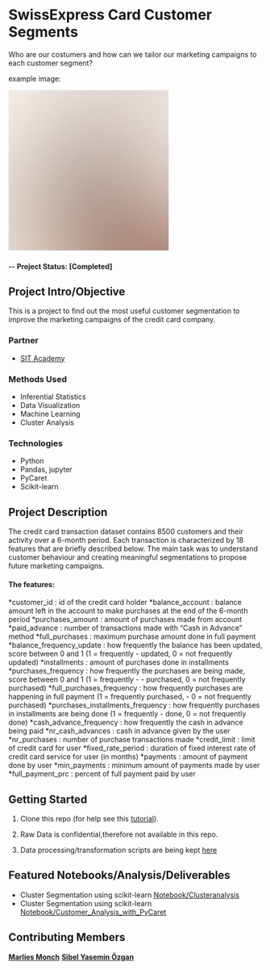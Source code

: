 # SwissExpress Card Customer Segments

Who are our costumers and how can we tailor our marketing campaigns to each customer segment?

example image:


![alternative text](reports/img/pic01.jpg)


#### -- Project Status: [Completed]

## Project Intro/Objective
This is a project to find out the most useful customer segmentation to improve the marketing campaigns of the credit card company.

### Partner
* [SIT Academy](https://sit.academy/)

### Methods Used
* Inferential Statistics
* Data Visualization
* Machine Learning
* Cluster Analysis

### Technologies
* Python
* Pandas, jupyter
* PyCaret
* Scikit-learn

## Project Description
The credit card transaction dataset contains 8500 customers and their activity over a 6-month period. Each transaction is characterized by 18 features that are briefly described below.
The main task was to understand customer behaviour and creating meaningful segmentations to propose future marketing campaigns.  

#### The features:

*customer_id : id of the credit card holder
*balance_account : balance amount left in the account to make purchases at the end of the 6-month period
*purchases_amount : amount of purchases made from account
*paid_advance : number of transactions made with “Cash in Advance” method
*full_purchases : maximum purchase amount done in full payment
*balance_frequency_update : how frequently the balance has been updated, score between 0 and 1 (1 = frequently - updated, 0 = not frequently updated)
*installments : amount of purchases done in installments
*purchases_frequency : how frequently the purchases are being made, score between 0 and 1 (1 = frequently - - purchased, 0 = not frequently purchased)
*full_purchases_frequency : how frequently purchases are happening in full payment (1 = frequently purchased, - 0 = not frequently purchased)
*purchases_installments_frequency : how frequently purchases in installments are being done (1 = frequently - done, 0 = not frequently done)
*cash_advance_frequency : how frequently the cash in advance being paid
*nr_cash_advances : cash in advance given by the user
*nr_purchases : number of purchase transactions made
*credit_limit : limit of credit card for user
*fixed_rate_period : duration of fixed interest rate of credit card service for user (in months)
*payments : amount of payment done by user
*min_payments : minimum amount of payments made by user
*full_payment_prc : percent of full payment paid by user

## Getting Started

1. Clone this repo (for help see this [tutorial](https://help.github.com/articles/cloning-a-repository/)).
2. Raw Data is confidential,therefore not available in this repo.

3. Data processing/transformation scripts are being kept [here](notebooks/)

## Featured Notebooks/Analysis/Deliverables
* Cluster Segmentation using scikit-learn [Notebook/Clusteranalysis](notebooks/Clusteranalysis.ipynb)
* Cluster Segmentation using scikit-learn [Notebook/Customer_Analysis_with_PyCaret](notebooks/Customer_Analysis_with_PyCaret.ipynb)

## Contributing Members

**[Marlies Monch](https://github.com/mmonch)**
**[Sibel Yasemin Özgan](https://github.com/sibelyozgan)**
